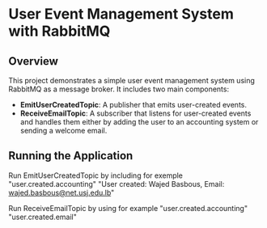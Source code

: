 # User Event Management System with RabbitMQ

## Overview
This project demonstrates a simple user event management system using RabbitMQ as a message broker. It includes two main components:
- **EmitUserCreatedTopic**: A publisher that emits user-created events.
- **ReceiveEmailTopic**: A subscriber that listens for user-created events and handles them either by adding the user to an accounting system or sending a welcome email.

## Running the Application
Run EmitUserCreatedTopic by including for exemple "user.created.accounting" "User created: Wajed Basbous, Email: wajed.basbous@net.usj.edu.lb"

Run ReceiveEmailTopic by using for example "user.created.accounting" "user.created.email"
